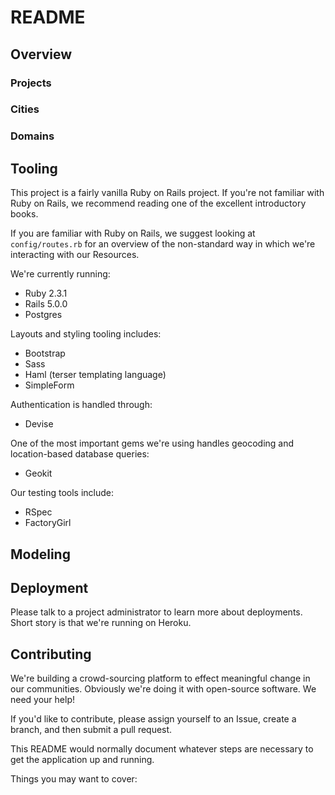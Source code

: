 # README

## Overview

### Projects
### Cities
### Domains

## Tooling

This project is a fairly vanilla Ruby on Rails project. If you're not familiar with Ruby on Rails, we recommend reading one of the excellent introductory books.

If you are familiar with Ruby on Rails, we suggest looking at `config/routes.rb` for an overview of the non-standard way in which we're interacting with our Resources.

We're currently running:

 - Ruby 2.3.1
 - Rails 5.0.0
 - Postgres
 
Layouts and styling tooling includes:

 - Bootstrap
 - Sass
 - Haml (terser templating language)
 - SimpleForm

Authentication is handled through:

 - Devise

One of the most important gems we're using handles geocoding and location-based database queries:

- Geokit

Our testing tools include:

 - RSpec
 - FactoryGirl

## Modeling

## Deployment

Please talk to a project administrator to learn more about deployments. Short story is that we're running on Heroku.

## Contributing

We're building a crowd-sourcing platform to effect meaningful change in our communities. Obviously we're doing it with open-source software. We need your help!

If you'd like to contribute, please assign yourself to an Issue, create a branch, and then submit a pull request.


This README would normally document whatever steps are necessary to get the
application up and running.

Things you may want to cover:
